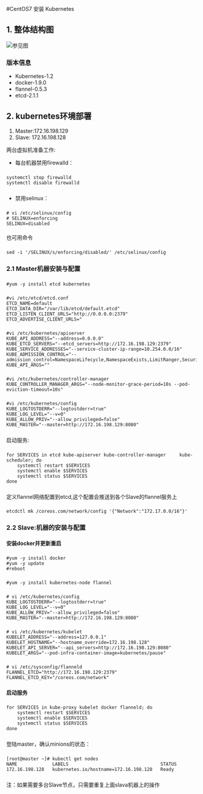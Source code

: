 #CentOS7 安装 Kubernetes

## 1. 整体结构图
![参见图](http://www.do1618.com/wp-content/uploads/2016/04/k8s_all.jpg)


### 版本信息

* Kubernetes-1.2
* docker-1.9.0
* flannel-0.5.3
* etcd-2.1.1


## 2. kubernetes环境部署

1. Master:172.16.198.129
2. Slave: 172.16.198.128



两台虚拟机准备工作:

* 每台机器禁用firewalld：

###
	systemctl stop firewalld
	systemctl disable firewalld
### 

* 禁用selinux：

### 
	# vi /etc/selinux/config
	# SELINUX=enforcing  
	SELINUX=disabled
####

也可用命令
###
	sed -i '/SELINUX/s/enforcing/disabled/' /etc/selinux/config
###

### 2.1 Master机器安装与配置
###
	#yum -y install etcd kubernetes
###

###
	#vi /etc/etcd/etcd.conf
	ETCD_NAME=default
	ETCD_DATA_DIR="/var/lib/etcd/default.etcd"
	ETCD_LISTEN_CLIENT_URLS="http://0.0.0.0:2379"
	ETCD_ADVERTISE_CLIENT_URLS="
###

###
	#vi /etc/kubernetes/apiserver
	KUBE_API_ADDRESS="--address=0.0.0.0"
	KUBE_ETCD_SERVERS="--etcd_servers=http://172.16.198.129:2379"
	KUBE_SERVICE_ADDRESSES="--service-cluster-ip-range=10.254.0.0/16"
	KUBE_ADMISSION_CONTROL="--admission_control=NamespaceLifecycle,NamespaceExists,LimitRanger,SecurityContextDeny,ServiceAccount,ResourceQuota"
	KUBE_API_ARGS=""
###

###
	#vi /etc/kubernetes/controller-manager
	KUBE_CONTROLLER_MANAGER_ARGS="--node-monitor-grace-period=10s --pod-eviction-timeout=10s"
###

###
	#vi /etc/kubernetes/config
	KUBE_LOGTOSTDERR="--logtostderr=true"
	KUBE_LOG_LEVEL="--v=0"
	KUBE_ALLOW_PRIV="--allow_privileged=false"
	KUBE_MASTER="--master=http://172.16.198.129:8080"
###
	
启动服务:
###
	for SERVICES in etcd kube-apiserver kube-controller-manager 	kube-scheduler; do
    	systemctl restart $SERVICES
   		systemctl enable $SERVICES
    	systemctl status $SERVICES 
	done
###

定义flannel网络配置到etcd,这个配置会推送到各个Slave的flannel服务上
###
	etcdctl mk /coreos.com/network/config '{"Network":"172.17.0.0/16"}'
###

### 2.2 Slave:机器的安装与配置

#### 安装docker并更新重启
###
	#yum -y install docker
	#yum -y update
	#reboot
###

###
	#yum -y install kubernetes-node flannel
###

###
	# vi /etc/kubernetes/config
	KUBE_LOGTOSTDERR="--logtostderr=true"
	KUBE_LOG_LEVEL="--v=0"
	KUBE_ALLOW_PRIV="--allow_privileged=false"
	KUBE_MASTER="--master=http://172.16.198.129:8080"
###

###
	# vi /etc/kubernetes/kubelet
	KUBELET_ADDRESS="--address=127.0.0.1"
	KUBELET_HOSTNAME="--hostname_override=172.16.198.128"
	KUBELET_API_SERVER="--api_servers=http://172.16.198.129:8080"
	KUBELET_ARGS="--pod-infra-container-image=kubernetes/pause"
###

###
	# vi /etc/sysconfig/flanneld
	FLANNEL_ETCD="http://172.16.198.129:2379"
	FLANNEL_ETCD_KEY="/coreos.com/network"
###

#### 启动服务
###

	for SERVICES in kube-proxy kubelet docker flanneld; do
	    systemctl restart $SERVICES
	    systemctl enable $SERVICES
	    systemctl status $SERVICES 
	done
###

登陆master，确认minions的状态：

###
	[root@master ~]# kubectl get nodes
	NAME             LABELS                                  STATUS
	172.16.198.128   kubernetes.io/hostname=172.16.198.128   Ready
###

注：如果需要多台Slave节点，只需要重复上面slava机器上的操作
